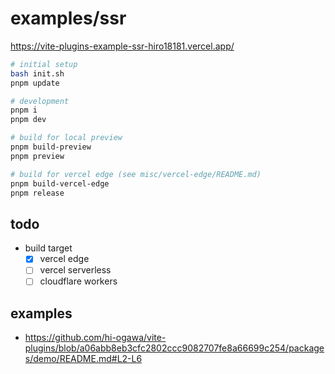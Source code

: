 # examples/ssr

https://vite-plugins-example-ssr-hiro18181.vercel.app/

```sh
# initial setup
bash init.sh
pnpm update

# development
pnpm i
pnpm dev

# build for local preview
pnpm build-preview
pnpm preview

# build for vercel edge (see misc/vercel-edge/README.md)
pnpm build-vercel-edge
pnpm release
```

## todo

- build target
  - [x] vercel edge
  - [ ] vercel serverless
  - [ ] cloudflare workers

## examples

- https://github.com/hi-ogawa/vite-plugins/blob/a06abb8eb3cfc2802ccc9082707fe8a66699c254/packages/demo/README.md#L2-L6
